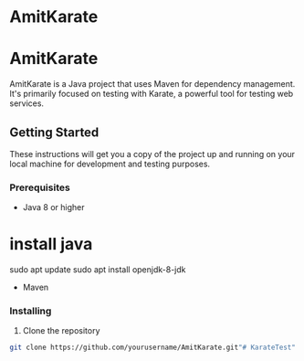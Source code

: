 # AmitKarate
# AmitKarate

AmitKarate is a Java project that uses Maven for dependency management. It's primarily focused on testing with Karate, a powerful tool for testing web services.

## Getting Started

These instructions will get you a copy of the project up and running on your local machine for development and testing purposes.

### Prerequisites

- Java 8 or higher
# install java
sudo apt update
sudo apt install openjdk-8-jdk

- Maven

### Installing

1. Clone the repository
```sh
git clone https://github.com/yourusername/AmitKarate.git"# KarateTest" 

